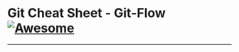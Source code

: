 Git Cheat Sheet - Git-Flow [![Awesome](C:\Users\SaTiS\Desktop\SaTiS)](https://github.com/sindresorhus/awesome)
===============
<hr>